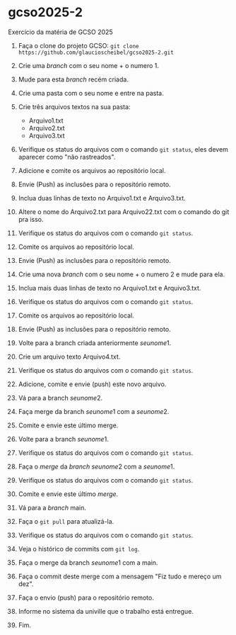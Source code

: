 # gcso2025-2
Exercício da matéria de GCSO 2025

1. Faça o clone do projeto GCSO:
    `git clone https://github.com/glaucioscheibel/gcso2025-2.git`
    
2. Crie uma *branch* com o seu nome + o numero 1.

3. Mude para esta *branch* recém criada.

4. Crie uma pasta com o seu nome e entre na pasta.

5. Crie três arquivos textos na sua pasta:
    - Arquivo1.txt
    - Arquivo2.txt
    - Arquivo3.txt

6. Verifique os status do arquivos com o comando `git status`, eles devem aparecer como "não rastreados".

7. Adicione e comite os arquivos ao repositório local.

8. Envie (Push) as inclusões para o repositório remoto.

9. Inclua duas linhas de texto no Arquivo1.txt e Arquivo3.txt.

10. Altere o nome do Arquivo2.txt para Arquivo22.txt com o comando do git pra isso.

11. Verifique os status do arquivos com o comando `git status`.

12. Comite os arquivos ao repositório local.

13. Envie (Push) as inclusões para o repositório remoto.

14. Crie uma nova *branch* com o seu nome + o numero 2 e mude para ela.

15. Inclua mais duas linhas de texto no Arquivo1.txt e Arquivo3.txt.

16. Verifique os status do arquivos com o comando `git status`.

17. Comite os arquivos ao repositório local.

18. Envie (Push) as inclusões para o repositório remoto.

19. Volte para a branch criada anteriormente *seunome*1.

20. Crie um arquivo texto Arquivo4.txt.

21. Verifique os status do arquivos com o comando `git status`.

22. Adicione, comite e envie (push) este novo arquivo.

23. Vá para a branch *seunome*2.

24. Faça merge da branch *seunome*1 com a *seunome*2.

25. Comite e envie este último merge.

26. Volte para a branch *seunome*1.

27. Verifique os status do arquivos com o comando `git status`.

28. Faça o *merge* da *branch* *seunome*2 com a *seunome*1.

29. Verifique os status do arquivos com o comando `git status`.

30. Comite e envie este último *merge*.

31. Vá para a *branch* main.

32. Faça o `git pull` para atualizá-la.

33. Verifique os status do arquivos com o comando `git status`.

34. Veja o histórico de commits com `git log`.

35. Faça o merge da branch *seunome*1 com a main.

36. Faça o commit deste merge com a mensagem "Fiz tudo e mereço um dez".

37. Faça o envio (push) para o repositório remoto.

38. Informe no sistema da univille que o trabalho está entregue.

39. Fim.
